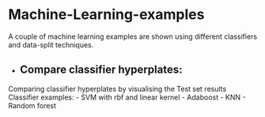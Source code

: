 # Machine-Learning-examples
A couple of machine learning examples are shown using different classifiers and data-split techniques.

- ## Compare classifier hyperplates: 
Comparing classifier hyperplates by visualising the Test set results
      Classifier examples:
      - SVM with rbf and linear kernel
      - Adaboost
      - KNN
      - Random forest


